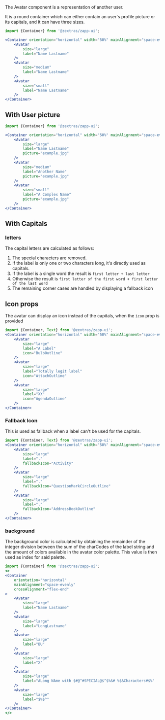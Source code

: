 The Avatar component is a representation of another user.

It is a round container which can either contain an user's profile picture or its capitals, and it can have three sizes.

```jsx
import {Container} from '@zextras/zapp-ui';

<Container orientation="horizontal" width="50%" mainAlignment="space-evenly" crossAlignment="flex-end">
    <Avatar
        size="large"
        label="Name Lastname"
    />
    <Avatar
        size="medium"
        label="Name Lastname"
    />
    <Avatar
        size="small"
        label="Name Lastname"
    />
</Container>
```

## With User picture
```jsx
import {Container} from '@zextras/zapp-ui';

<Container orientation="horizontal" width="50%" mainAlignment="space-evenly" crossAlignment="flex-end">
    <Avatar
        size="large"
        label="Name Lastname"
        picture="example.jpg"
    />
    <Avatar
        size="medium"
        label="Another Name"
        picture="example.jpg"
    />
    <Avatar
        size="small"
        label="A Complex Name"
        picture="example.jpg"
    />
</Container>
```
## With Capitals
### letters
The capital letters are calculated as follows:


1. The special characters are removed.
1. If the label is only one or two characters long, it's directly used as capitals.
1. If the label is a single word the result is `first letter + last letter`
1. Otherwise the result is `first letter of the first word + first letter of the last word`
1. The remaining corner cases are handled by displaying a fallback icon

## Icon props
The avatar can display an icon instead of the capitals, when the `icon` prop is provided

```jsx
import {Container, Text} from '@zextras/zapp-ui';
<Container orientation="horizontal" width="50%" mainAlignment="space-evenly" crossAlignment="flex-end">
    <Avatar
        size="large"
        label="A Label"
        icon="BulbOutline"
    />
    <Avatar
        size="large"
        label="Totally legit label"
        icon="AttachOutline"
    />
    <Avatar
        size="large"
        label="XX"
        icon="AgendaOutline"
    />
</Container>
```

### Fallback Icon
This is used as fallback when a label can't be used for the capitals.
```jsx
import {Container, Text} from '@zextras/zapp-ui';
<Container orientation="horizontal" width="50%" mainAlignment="space-evenly" crossAlignment="flex-end">
    <Avatar
        size="large"
        label="."
        fallbackIcon="Activity"
    />
    <Avatar
        size="large"
        label="."
        fallbackIcon="QuestionMarkCircleOutline"
    />
    <Avatar
        size="large"
        label="."
        fallbackIcon="AddressBookOutline"
    />
</Container>
```

### background
The background color is calculated by obtaining the remainder of the integer division between the sum of the charCodes of the label string and the amount of colors available in the avatar color palette.
This value is then used as index for said palette.

```jsx
import {Container} from '@zextras/zapp-ui';
<>
<Container
    orientation="horizontal"
    mainAlignment="space-evenly"
    crossAlignment="flex-end"
>
    <Avatar
        size="large"
        label="Name Lastname"
    />
    <Avatar
        size="large"
        label="LongLastname"
    />
    <Avatar
        size="large"
        label="BU"
    />
    <Avatar
        size="large"
        label="X"
    />
    <Avatar
        size="large"
        label="ALong NAme with $#@^#SPECIAL@$^$%&# %$&Characters#$%"
    />
    <Avatar
        size="large"
        label="$%$^"
    />
</Container>
</>
```
